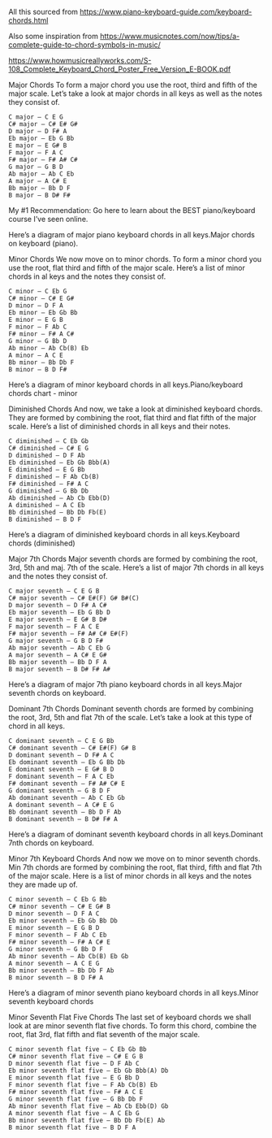 All this sourced from https://www.piano-keyboard-guide.com/keyboard-chords.html

Also some inspiration from https://www.musicnotes.com/now/tips/a-complete-guide-to-chord-symbols-in-music/

https://www.howmusicreallyworks.com/S-108_Complete_Keyboard_Chord_Poster_Free_Version_E-BOOK.pdf


Major Chords
To form a major chord you use the root, third and fifth of the major scale. Let’s take a look at major chords in all keys as well as the notes they consist of.

```
C major – C E G
C# major – C# E# G#
D major – D F# A
Eb major – Eb G Bb
E major – E G# B
F major – F A C
F# major – F# A# C#
G major – G B D
Ab major – Ab C Eb
A major – A C# E
Bb major – Bb D F
B major – B D# F#
```
My #1 Recommendation: Go here to learn about the BEST piano/keyboard course I’ve seen online.

Here’s a diagram of major piano keyboard chords in all keys.Major chords on keyboard (piano).

Minor Chords
We now move on to minor chords. To form a minor chord you use the root, flat third and fifth of the major scale. Here’s a list of minor chords in al keys and the notes they consist of.

```
C minor – C Eb G
C# minor – C# E G#
D minor – D F A
Eb minor – Eb Gb Bb
E minor – E G B
F minor – F Ab C
F# minor – F# A C#
G minor – G Bb D
Ab minor – Ab Cb(B) Eb
A minor – A C E
Bb minor – Bb Db F
B minor – B D F#
```
Here’s a diagram of minor keyboard chords in all keys.Piano/keyboard chords chart - minor

Diminished Chords
And now, we take a look at diminished keyboard chords. They are formed by combining the root, flat third and flat fifth of the major scale. Here’s a list of diminished chords in all keys and their notes.

```
C diminished – C Eb Gb
C# diminished – C# E G
D diminished – D F Ab
Eb diminished – Eb Gb Bbb(A)
E diminished – E G Bb
F diminished – F Ab Cb(B)
F# diminished – F# A C
G diminished – G Bb Db
Ab diminished – Ab Cb Ebb(D)
A diminished – A C Eb
Bb diminished – Bb Db Fb(E)
B diminished – B D F
```
Here’s a diagram of diminished keyboard chords in all keys.Keyboard chords (diminished)

Major 7th Chords
Major seventh chords are formed by combining the root, 3rd, 5th and maj. 7th of the scale. Here’s a list of major 7th chords in all keys and the notes they consist of.

```
C major seventh – C E G B
C# major seventh – C# E#(F) G# B#(C)
D major seventh – D F# A C#
Eb major seventh – Eb G Bb D
E major seventh – E G# B D#
F major seventh – F A C E
F# major seventh – F# A# C# E#(F)
G major seventh – G B D F#
Ab major seventh – Ab C Eb G
A major seventh – A C# E G#
Bb major seventh – Bb D F A
B major seventh – B D# F# A#
```
Here’s a diagram of major 7th piano keyboard chords in all keys.Major seventh chords on keyboard.

Dominant 7th Chords
Dominant seventh chords are formed by combining the root, 3rd, 5th and flat 7th of the scale. Let’s take a look at this type of chord in all keys.

```
C dominant seventh – C E G Bb
C# dominant seventh – C# E#(F) G# B
D dominant seventh – D F# A C
Eb dominant seventh – Eb G Bb Db
E dominant seventh – E G# B D
F dominant seventh – F A C Eb
F# dominant seventh – F# A# C# E
G dominant seventh – G B D F
Ab dominant seventh – Ab C Eb Gb
A dominant seventh – A C# E G
Bb dominant seventh – Bb D F Ab
B dominant seventh – B D# F# A
```
Here’s a diagram of dominant seventh keyboard chords in all keys.Dominant 7nth chords on keyboard.

Minor 7th Keyboard Chords
And now we move on to minor seventh chords. Min 7th chords are formed by combining the root, flat third, fifth and flat 7th of the major scale. Here is a list of minor chords in all keys and the notes they are made up of.
```
C minor seventh – C Eb G Bb
C# minor seventh – C# E G# B
D minor seventh – D F A C
Eb minor seventh – Eb Gb Bb Db
E minor seventh – E G B D
F minor seventh – F Ab C Eb
F# minor seventh – F# A C# E
G minor seventh – G Bb D F
Ab minor seventh – Ab Cb(B) Eb Gb
A minor seventh – A C E G
Bb minor seventh – Bb Db F Ab
B minor seventh – B D F# A
```
Here’s a diagram of minor seventh piano keyboard chords in all keys.Minor seventh keyboard chords

Minor Seventh Flat Five Chords
The last set of keyboard chords we shall look at are minor seventh flat five chords. To form this chord, combine the root, flat 3rd, flat fifth and flat seventh of the major scale.
```
C minor seventh flat five – C Eb Gb Bb
C# minor seventh flat five – C# E G B
D minor seventh flat five – D F Ab C
Eb minor seventh flat five – Eb Gb Bbb(A) Db
E minor seventh flat five – E G Bb D
F minor seventh flat five – F Ab Cb(B) Eb
F# minor seventh flat five – F# A C E
G minor seventh flat five – G Bb Db F
Ab minor seventh flat five – Ab Cb Ebb(D) Gb
A minor seventh flat five – A C Eb G
Bb minor seventh flat five – Bb Db Fb(E) Ab
B minor seventh flat five – B D F A
```